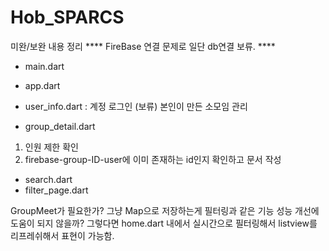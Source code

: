 # Hob_SPARCS
미완/보완 내용 정리
**** FireBase 연결 문제로 일단 db연결 보류. ****


- main.dart
- app.dart
- user_info.dart
: 계정 로그인 (보류)
본인이 만든 소모임 관리


- group_detail.dart
1. 인원 제한 확인
2. firebase-group-ID-user에 이미 존재하는 id인지 확인하고 문서 작성


- search.dart
- filter_page.dart

GroupMeet가 필요한가?
그냥 Map으로 저장하는게 필터링과 같은 기능 성능 개선에 도움이 되지 않을까?
그렇다면 home.dart 내에서 실시간으로 필터링해서 listview를 리프레쉬해서 표현이 가능함.